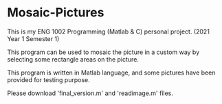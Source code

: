 # Mosaic-Pictures

This is my ENG 1002 Programming (Matlab & C) personal project. (2021 Year 1 Semester 1)

This program can be used to mosaic the picture in a custom way by selecting some rectangle areas on the picture.

This program is written in Matlab language, and some pictures have been provided for testing purpose.

Please download 'final_version.m' and 'readimage.m' files.
